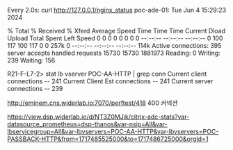 


Every 2.0s: curl http://127.0.0.1/nginx_status                                                                                                         poc-ade-01: Tue Jun  4 15:29:23 2024

  % Total    % Received % Xferd  Average Speed   Time    Time     Time  Current
                                 Dload  Upload   Total   Spent    Left  Speed
   0     0    0     0    0     0      0      0 --:--:-- --:--:-- --:--:--     0 100   117  100   117    0     0   257k      0 --:--:-- --:--:-- --:--:--  114k
Active connections: 395
server accepts handled requests
 15730 15730 1881973
Reading: 0 Writing: 239 Waiting: 156



R21-F-L7-2> stat lb vserver POC-AA-HTTP | grep conn
Current client connections                        --                  241
Current Client Est connections                    --                  241
Current server connections                        --                  239


http://eminem.cns.widerlab.io:7070/perftest/418
400 커넥션

https://view.dsp.widerlab.io/d/NT3Z0MJik/citrix-adc-stats?var-datasource_prometheus=dsp-thanos&var-nsip=All&var-lbservicegroup=All&var-lbvservers=POC-AA-HTTP&var-lbvservers=POC-PASSBACK-HTTP&from=1717485525000&to=1717486725000&orgId=1



